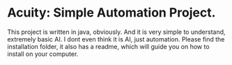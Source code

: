 # Acuity: Simple Automation Project.
This project is written in java, obviously. And it is very simple to understand, extremely basic AI. 
I dont even think it is AI, just automation.
Please find the installation folder, it also has a readme, which will guide you on how to install on your computer.
